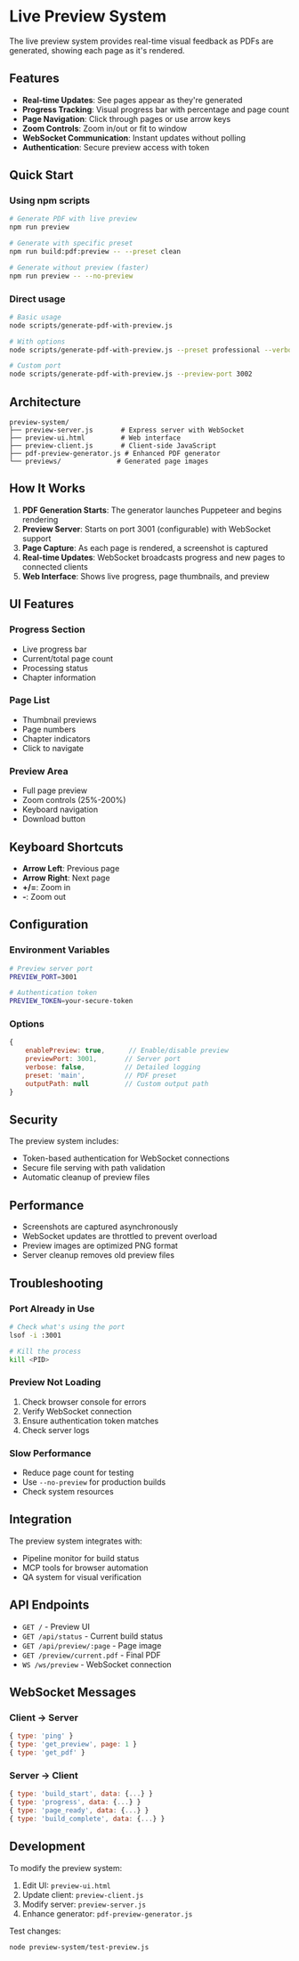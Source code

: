 # Live Preview System

The live preview system provides real-time visual feedback as PDFs are generated, showing each page as it's rendered.

## Features

- **Real-time Updates**: See pages appear as they're generated
- **Progress Tracking**: Visual progress bar with percentage and page count
- **Page Navigation**: Click through pages or use arrow keys
- **Zoom Controls**: Zoom in/out or fit to window
- **WebSocket Communication**: Instant updates without polling
- **Authentication**: Secure preview access with token

## Quick Start

### Using npm scripts

```bash
# Generate PDF with live preview
npm run preview

# Generate with specific preset
npm run build:pdf:preview -- --preset clean

# Generate without preview (faster)
npm run preview -- --no-preview
```

### Direct usage

```bash
# Basic usage
node scripts/generate-pdf-with-preview.js

# With options
node scripts/generate-pdf-with-preview.js --preset professional --verbose

# Custom port
node scripts/generate-pdf-with-preview.js --preview-port 3002
```

## Architecture

```
preview-system/
├── preview-server.js       # Express server with WebSocket
├── preview-ui.html         # Web interface
├── preview-client.js       # Client-side JavaScript
├── pdf-preview-generator.js # Enhanced PDF generator
└── previews/              # Generated page images
```

## How It Works

1. **PDF Generation Starts**: The generator launches Puppeteer and begins rendering
2. **Preview Server**: Starts on port 3001 (configurable) with WebSocket support
3. **Page Capture**: As each page is rendered, a screenshot is captured
4. **Real-time Updates**: WebSocket broadcasts progress and new pages to connected clients
5. **Web Interface**: Shows live progress, page thumbnails, and preview

## UI Features

### Progress Section
- Live progress bar
- Current/total page count
- Processing status
- Chapter information

### Page List
- Thumbnail previews
- Page numbers
- Chapter indicators
- Click to navigate

### Preview Area
- Full page preview
- Zoom controls (25%-200%)
- Keyboard navigation
- Download button

## Keyboard Shortcuts

- **Arrow Left**: Previous page
- **Arrow Right**: Next page
- **+/=**: Zoom in
- **-**: Zoom out

## Configuration

### Environment Variables

```bash
# Preview server port
PREVIEW_PORT=3001

# Authentication token
PREVIEW_TOKEN=your-secure-token
```

### Options

```javascript
{
    enablePreview: true,      // Enable/disable preview
    previewPort: 3001,       // Server port
    verbose: false,          // Detailed logging
    preset: 'main',          // PDF preset
    outputPath: null         // Custom output path
}
```

## Security

The preview system includes:
- Token-based authentication for WebSocket connections
- Secure file serving with path validation
- Automatic cleanup of preview files

## Performance

- Screenshots are captured asynchronously
- WebSocket updates are throttled to prevent overload
- Preview images are optimized PNG format
- Server cleanup removes old preview files

## Troubleshooting

### Port Already in Use

```bash
# Check what's using the port
lsof -i :3001

# Kill the process
kill <PID>
```

### Preview Not Loading

1. Check browser console for errors
2. Verify WebSocket connection
3. Ensure authentication token matches
4. Check server logs

### Slow Performance

- Reduce page count for testing
- Use `--no-preview` for production builds
- Check system resources

## Integration

The preview system integrates with:
- Pipeline monitor for build status
- MCP tools for browser automation
- QA system for visual verification

## API Endpoints

- `GET /` - Preview UI
- `GET /api/status` - Current build status
- `GET /api/preview/:page` - Page image
- `GET /preview/current.pdf` - Final PDF
- `WS /ws/preview` - WebSocket connection

## WebSocket Messages

### Client → Server
```javascript
{ type: 'ping' }
{ type: 'get_preview', page: 1 }
{ type: 'get_pdf' }
```

### Server → Client
```javascript
{ type: 'build_start', data: {...} }
{ type: 'progress', data: {...} }
{ type: 'page_ready', data: {...} }
{ type: 'build_complete', data: {...} }
```

## Development

To modify the preview system:

1. Edit UI: `preview-ui.html`
2. Update client: `preview-client.js`
3. Modify server: `preview-server.js`
4. Enhance generator: `pdf-preview-generator.js`

Test changes:
```bash
node preview-system/test-preview.js
```